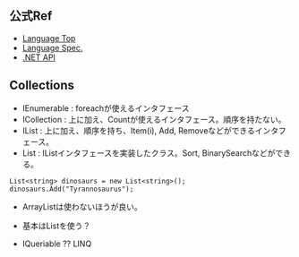 ## 公式Ref
* [Language Top](https://docs.microsoft.com/en-us/dotnet/csharp/)
* [Language Spec.](https://docs.microsoft.com/ja-jp/dotnet/csharp/language-reference/language-specification/)
* [.NET API](https://docs.microsoft.com/ja-jp/dotnet/api/)

## Collections
* IEnumerable<T> : foreachが使えるインタフェース
* ICollection<T> : 上に加え、Countが使えるインタフェース。順序を持たない。
* IList<T> : 上に加え、順序を持ち、Item(i), Add, Removeなどができるインタフェース。
* List<T> : IList<T>インタフェースを実装したクラス。Sort, BinarySearchなどができる。

```
List<string> dinosaurs = new List<string>();
dinosaurs.Add("Tyrannosaurus");
```
* ArrayListは使わないほうが良い。
* 基本はList<T>を使う？

* IQueriable ?? LINQ

  
